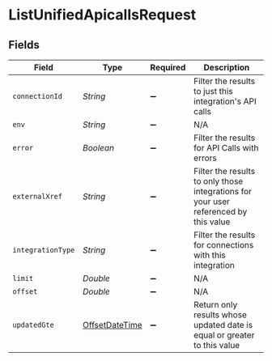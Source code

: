 # ListUnifiedApicallsRequest


## Fields

| Field                                                                                     | Type                                                                                      | Required                                                                                  | Description                                                                               |
| ----------------------------------------------------------------------------------------- | ----------------------------------------------------------------------------------------- | ----------------------------------------------------------------------------------------- | ----------------------------------------------------------------------------------------- |
| `connectionId`                                                                            | *String*                                                                                  | :heavy_minus_sign:                                                                        | Filter the results to just this integration's API calls                                   |
| `env`                                                                                     | *String*                                                                                  | :heavy_minus_sign:                                                                        | N/A                                                                                       |
| `error`                                                                                   | *Boolean*                                                                                 | :heavy_minus_sign:                                                                        | Filter the results for API Calls with errors                                              |
| `externalXref`                                                                            | *String*                                                                                  | :heavy_minus_sign:                                                                        | Filter the results to only those integrations for your user referenced by this value      |
| `integrationType`                                                                         | *String*                                                                                  | :heavy_minus_sign:                                                                        | Filter the results for connections with this integration                                  |
| `limit`                                                                                   | *Double*                                                                                  | :heavy_minus_sign:                                                                        | N/A                                                                                       |
| `offset`                                                                                  | *Double*                                                                                  | :heavy_minus_sign:                                                                        | N/A                                                                                       |
| `updatedGte`                                                                              | [OffsetDateTime](https://docs.oracle.com/javase/8/docs/api/java/time/OffsetDateTime.html) | :heavy_minus_sign:                                                                        | Return only results whose updated date is equal or greater to this value                  |